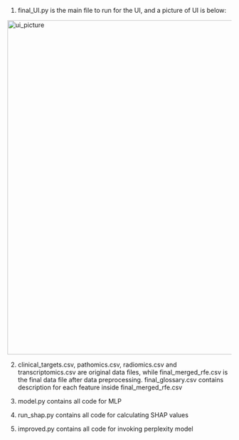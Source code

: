 1. final_UI.py is the main file to run for the UI, and a picture of UI is below:

<img width="750" alt="ui_picture" src="https://github.com/user-attachments/assets/a8f84da4-8496-47a9-91f6-90d4d9272639" />

2. clinical_targets.csv, pathomics.csv, radiomics.csv and transcriptomics.csv are original data files, while final_merged_rfe.csv is the final data file after data preprocessing. final_glossary.csv contains description for each feature inside final_merged_rfe.csv

3. model.py contains all code for MLP
 
4. run_shap.py contains all code for calculating SHAP values

5. improved.py contains all code for invoking perplexity model 
